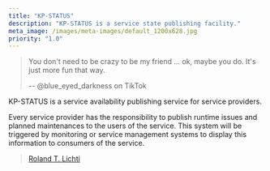 ```yaml
---
title: "KP-STATUS"
description: "KP-STATUS is a service state publishing facility."
meta_image: /images/meta-images/default_1200x628.jpg
priority: "1.0"
---
```



> You don't need to be crazy to be my friend ... ok, maybe you do. It's just more fun that way.
>
> -- @blue_eyed_darkness on TikTok

KP-STATUS is a service availability publishing service for service providers.

Every service provider has the responsibility to publish runtime issues and planned maintenances to the users of the service.
This system will be triggered by monitoring or service management systems to display this information to consumers of the service.

> [Roland T. Lichti](/author/)
